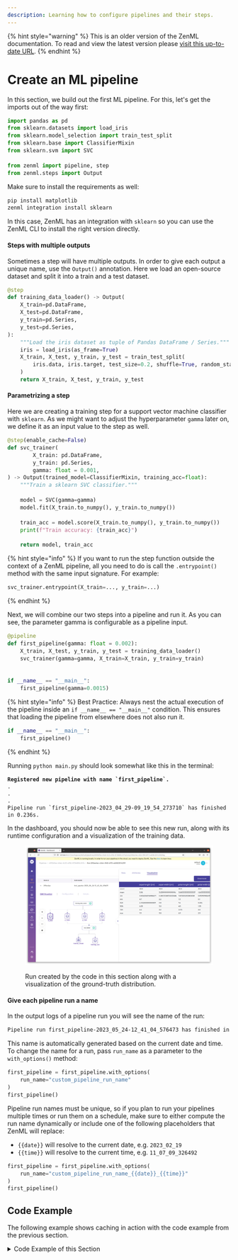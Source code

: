```yaml
---
description: Learning how to configure pipelines and their steps.
---
```


{% hint style="warning" %}
This is an older version of the ZenML documentation. To read and view the latest version please [visit this up-to-date URL](https://docs.zenml.io).
{% endhint %}


# Create an ML pipeline

In this section, we build out the first ML pipeline. For this, let's get the imports out of the way first:

```python
import pandas as pd
from sklearn.datasets import load_iris
from sklearn.model_selection import train_test_split
from sklearn.base import ClassifierMixin
from sklearn.svm import SVC

from zenml import pipeline, step
from zenml.steps import Output
```

Make sure to install the requirements as well:

```bash
pip install matplotlib
zenml integration install sklearn
```

In this case, ZenML has an integration with `sklearn` so you can use the ZenML CLI to install the right version directly.

#### Steps with multiple outputs

Sometimes a step will have multiple outputs. In order to give each output a unique name, use the `Output()` annotation. Here we load an open-source dataset and split it into a train and a test dataset.

```python
@step
def training_data_loader() -> Output(
    X_train=pd.DataFrame,
    X_test=pd.DataFrame,
    y_train=pd.Series,
    y_test=pd.Series,
):
    """Load the iris dataset as tuple of Pandas DataFrame / Series."""
    iris = load_iris(as_frame=True)
    X_train, X_test, y_train, y_test = train_test_split(
        iris.data, iris.target, test_size=0.2, shuffle=True, random_state=42
    )
    return X_train, X_test, y_train, y_test

```

#### Parametrizing a step

Here we are creating a training step for a support vector machine classifier with `sklearn`. As we might want to adjust the hyperparameter `gamma` later on, we define it as an input value to the step as well.

```python
@step(enable_cache=False)
def svc_trainer(
        X_train: pd.DataFrame,
        y_train: pd.Series,
        gamma: float = 0.001,
) -> Output(trained_model=ClassifierMixin, training_acc=float):
    """Train a sklearn SVC classifier."""

    model = SVC(gamma=gamma)
    model.fit(X_train.to_numpy(), y_train.to_numpy())

    train_acc = model.score(X_train.to_numpy(), y_train.to_numpy())
    print(f"Train accuracy: {train_acc}")

    return model, train_acc
```

{% hint style="info" %}
If you want to run the step function outside the context of a ZenML pipeline, all you need to do is call the `.entrypoint()` method with the same input signature. For example:

```python
svc_trainer.entrypoint(X_train=..., y_train=...)
```
{% endhint %}

Next, we will combine our two steps into a pipeline and run it. As you can see, the parameter gamma is configurable as a pipeline input.

```python
@pipeline
def first_pipeline(gamma: float = 0.002):
    X_train, X_test, y_train, y_test = training_data_loader()
    svc_trainer(gamma=gamma, X_train=X_train, y_train=y_train)


if __name__ == "__main__":
    first_pipeline(gamma=0.0015)
```

{% hint style="info" %}
Best Practice: Always nest the actual execution of the pipeline inside an `if __name__ == "__main__"` condition. This ensures that loading the pipeline from elsewhere does not also run it.

```python
if __name__ == "__main__":
    first_pipeline()
```
{% endhint %}

Running `python main.py` should look somewhat like this in the terminal:

<pre class="language-sh" data-line-numbers><code class="lang-sh"><strong>Registered new pipeline with name `first_pipeline`.
</strong>.
.
.
Pipeline run `first_pipeline-2023_04_29-09_19_54_273710` has finished in 0.236s.
</code></pre>

In the dashboard, you should now be able to see this new run, along with its runtime configuration and a visualization of the training data.

<figure><img src="../../.gitbook/assets/RunWithVisualization.png" alt=""><figcaption><p>Run created by the code in this section along with a visualization of the ground-truth distribution.</p></figcaption></figure>

#### Give each pipeline run a name

In the output logs of a pipeline run you will see the name of the run:

```bash
Pipeline run first_pipeline-2023_05_24-12_41_04_576473 has finished in 3.742s.
```

This name is automatically generated based on the current date and time. To change the name for a run, pass `run_name` as a parameter to the `with_options()` method:

```python
first_pipeline = first_pipeline.with_options(
    run_name="custom_pipeline_run_name"
)
first_pipeline()
```

Pipeline run names must be unique, so if you plan to run your pipelines multiple times or run them on a schedule, make sure to either compute the run name dynamically or include one of the following placeholders that ZenML will replace:

* `{{date}}` will resolve to the current date, e.g. `2023_02_19`
* `{{time}}` will resolve to the current time, e.g. `11_07_09_326492`

```python
first_pipeline = first_pipeline.with_options(
    run_name="custom_pipeline_run_name_{{date}}_{{time}}"
)
first_pipeline()
```

## Code Example

The following example shows caching in action with the code example from the previous section.

<details>

<summary>Code Example of this Section</summary>

```python
import pandas as pd
from sklearn.datasets import load_iris
from sklearn.model_selection import train_test_split
from sklearn.base import ClassifierMixin
from sklearn.svm import SVC

from zenml import pipeline, step
from zenml.steps import Output


@step
def training_data_loader() -> Output(
    X_train=pd.DataFrame,
    X_test=pd.DataFrame,
    y_train=pd.Series,
    y_test=pd.Series,
):
    """Load the iris dataset as tuple of Pandas DataFrame / Series."""
    iris = load_iris(as_frame=True)
    X_train, X_test, y_train, y_test = train_test_split(
        iris.data, iris.target, test_size=0.2, shuffle=True, random_state=42
    )
    return X_train, X_test, y_train, y_test


@step(enable_cache=False)
def svc_trainer(
        X_train: pd.DataFrame,
        y_train: pd.Series,
        gamma: float = 0.001,
) -> Output(trained_model=ClassifierMixin, training_acc=float):
    """Train a sklearn SVC classifier and log to MLflow."""
    model = SVC(gamma=gamma)
    model.fit(X_train.to_numpy(), y_train.to_numpy())
    train_acc = model.score(X_train.to_numpy(), y_train.to_numpy())
    print(f"Train accuracy: {train_acc}")
    return model, train_acc


@pipeline
def first_pipeline(gamma: float = 0.002):
    X_train, X_test, y_train, y_test = training_data_loader()
    svc_trainer(gamma=gamma, X_train=X_train, y_train=y_train)


if __name__ == "__main__":
    first_pipeline()

    # Step one will use cache, step two will rerun due to the decorator config
    first_pipeline(gamma=0.0001)
```

</details>
